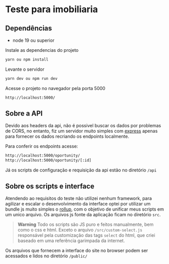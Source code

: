 # Teste para imobiliaria

## Dependências

- node 19 ou superior

Instale as dependencias do projeto

```bash
yarn ou npm install
```

Levante o servidor

```bash
yarn dev ou npm run dev
```

Acesse o projeto no navegador pela porta 5000

```bash
http://localhost:5000/
```

## Sobre a API

Devido aos headers da api, não é possivel buscar os dados por problemas de CORS, no entanto,
fiz um servidor muito simples com [express](https://expressjs.com/) apenas para fornecer os dados recriando os endpoints localmente.

Para conferir os endpoints acesse:

```bash
http://localhost:5000/oportunity/
http://localhost:5000/oportunity/[:id]
```

Já os scripts de configuração e requisição da api estão no diretório `/api`

## Sobre os scripts e interface

Atendendo ao requisitos do teste não utilizei nenhum framework, para agilizar e escalar o desenvolvimento da interface optei por utilizar
um bundle js muito simples o [rollup](https://rollupjs.org/), com o objetivo de unificar meus scripts em um unico arquivo. Os arquivos js
fonte da aplicação ficam no diretório `src`.

> **Warning**
> Todo os scripts são JS puro e feitos manualmente, bem como o css e html. Exceto o arquivo `/src/custom-select.js` responsável pela customização
> das tags `select` do html, que criei baseado em uma referência garimpada da internet.

Os arquivos que fornecem a interface do site no browser podem ser acessados e lidos no diretório `/public/`
